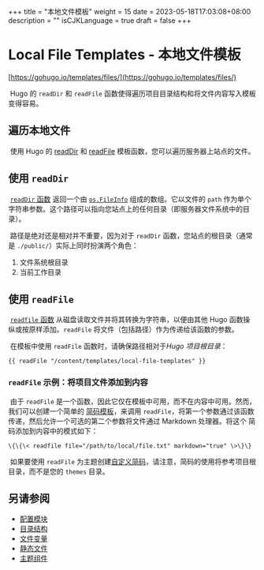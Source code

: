 +++
title = "本地文件模板"
weight = 15
date = 2023-05-18T17:03:08+08:00
description = ""
isCJKLanguage = true
draft = false
+++

# Local File Templates - 本地文件模板 

[https://gohugo.io/templates/files/](https://gohugo.io/templates/files/)

​	Hugo 的 `readDir` 和 `readFile` 函数使得遍历项目目录结构和将文件内容写入模板变得容易。

## 遍历本地文件 

​	使用 Hugo 的 [readDir](https://gohugo.io/functions/readdir/) 和 [readFile](https://gohugo.io/functions/readfile/) 模板函数，您可以遍历服务器上站点的文件。

## 使用 `readDir` 

​	[`readDir` 函数](https://gohugo.io/functions/readdir/) 返回一个由 [`os.FileInfo`](https://golang.org/pkg/os/#FileInfo) 组成的数组。它以文件的 `path` 作为单个字符串参数。这个路径可以指向您站点上的任何目录（即服务器文件系统中的目录）。

​	路径是绝对还是相对并不重要，因为对于 `readDir` 函数，您站点的根目录（通常是 `./public/`）实际上同时扮演两个角色：

1. 文件系统根目录 
3. 当前工作目录 

## 使用 `readFile` 

​	[`readfile` 函数](https://gohugo.io/functions/readfile/) 从磁盘读取文件并将其转换为字符串，以便由其他 Hugo 函数操纵或按原样添加。`readFile` 将文件（包括路径）作为传递给该函数的参数。

​	在模板中使用 `readFile` 函数时，请确保路径相对于*Hugo 项目根目录*：

```go-html-template
{{ readFile "/content/templates/local-file-templates" }}
```

### `readFile` 示例：将项目文件添加到内容 

​	由于 `readFile` 是一个函数，因此它仅在模板中可用，而不在内容中可用。然而，我们可以创建一个简单的 [简码模板](https://gohugo.io/templates/shortcode-templates/)，来调用 `readFile`，将第一个参数通过该函数传递，然后允许一个可选的第二个参数将文件通过 Markdown 处理器。将这个 简码添加到内容中的模式如下：

```go-html-template
\{\{\< readfile file="/path/to/local/file.txt" markdown="true" \>\}\}
```

​	如果要使用 `readFile` 为主题创建[自定义简码](https://gohugo.io/templates/shortcode-templates/)，请注意，简码的使用将参考项目根目录，而不是您的 `themes` 目录。

## 另请参阅

- [配置模块 ](https://gohugo.io/hugo-modules/configuration/)
- [目录结构 ](https://gohugo.io/getting-started/directory-structure/)
- [文件变量 ](https://gohugo.io/variables/files/)
- [静态文件 ](https://gohugo.io/content-management/static-files/)
- [主题组件](https://gohugo.io/hugo-modules/theme-components/)
